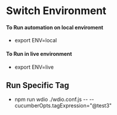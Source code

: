 # Switch Environment

#### To Run automation on local enviroment

- export ENV=local

#### To Run in live environment

- export ENV=live

## Run Specific Tag

- npm run wdio ./wdio.conf.js -- --cucumberOpts.tagExpression="@test3"
